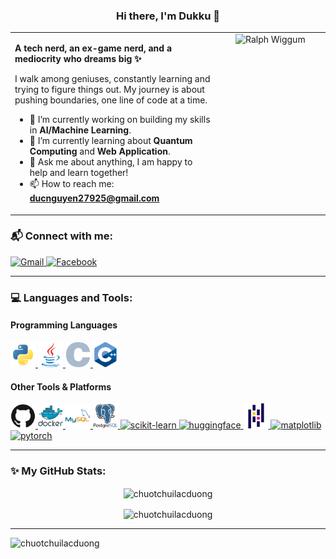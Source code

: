 <div align="center">

### **Hi there, I'm Dukku** 👋

</div>

<table>
  <tr>
    <td valign="top" width="65%">

**A tech nerd, an ex-game nerd, and a mediocrity who dreams big ✨**

<p>I walk among geniuses, constantly learning and trying to figure things out. My journey is about pushing boundaries, one line of code at a time.</p>

- 🔭 I’m currently working on building my skills in **AI/Machine Learning**.
- 🌱 I’m currently learning about **Quantum Computing** and **Web Application**.
- 💬 Ask me about anything, I am happy to help and learn together!
- 📫 How to reach me: **ducnguyen27925@gmail.com**

</td>
<td valign="top" width="35%">

<div align="center">
  <img src="https://media.giphy.com/media/v1.Y2lkPTc5MGI3NjExbjdldzVlZWowZ21jaGZqOXJzNjJsOG53Mzlyc21rNnIxemRncWozeCZlcD12MV9naWZzX3NlYXJjaCZjdD1n/H2u46cKU3VaXht6Iv9/giphy.gif" alt="Ralph Wiggum" />
</div>

</td>
</tr>
</table>

### 📬 Connect with me:

<p align="left">
  <a href="mailto:ducnguyen27925@gmail.com" target="_blank">
    <img src="https://img.shields.io/badge/Gmail-D14836?style=for-the-badge&logo=gmail&logoColor=white" alt="Gmail"/>
  </a>
  <a href="https://www.facebook.com/nguyen.manh.uc.50892/" target="_blank">
    <img src="https://img.shields.io/badge/Facebook-1877F2?style=for-the-badge&logo=facebook&logoColor=white" alt="Facebook"/>
  </a>
</p>

---

### 💻 Languages and Tools:

#### Programming Languages
<p align="left">
  <a href="https://www.python.org" target="_blank"> <img src="https://raw.githubusercontent.com/devicons/devicon/master/icons/python/python-original.svg" alt="python" width="40" height="40"/> </a>
  <a href="https://www.java.com" target="_blank"> <img src="https://raw.githubusercontent.com/devicons/devicon/master/icons/java/java-original.svg" alt="java" width="40" height="40"/> </a>
  <a href="https://www.cprogramming.com/" target="_blank"> <img src="https://raw.githubusercontent.com/devicons/devicon/master/icons/c/c-original.svg" alt="c" width="40" height="40"/> </a>
  <a href="https://www.cplusplus.com/" target="_blank"> <img src="https://raw.githubusercontent.com/devicons/devicon/master/icons/cplusplus/cplusplus-original.svg" alt="cplusplus" width="40" height="40"/> </a>
</p>

#### Other Tools & Platforms
<p align="left">
  <a href="https://github.com/" target="_blank"> <img src="https://raw.githubusercontent.com/devicons/devicon/master/icons/github/github-original.svg" alt="github" width="40" height="40"/> </a>
  <a href="https://www.docker.com/" target="_blank"> <img src="https://raw.githubusercontent.com/devicons/devicon/master/icons/docker/docker-original-wordmark.svg" alt="docker" width="40" height="40"/> </a>
  <a href="https://www.mysql.com/" target="_blank"> <img src="https://raw.githubusercontent.com/devicons/devicon/master/icons/mysql/mysql-original-wordmark.svg" alt="mysql" width="40" height="40"/> </a>
  <a href="https://www.postgresql.org" target="_blank"> <img src="https://raw.githubusercontent.com/devicons/devicon/master/icons/postgresql/postgresql-original-wordmark.svg" alt="postgresql" width="40" height="40"/> </a>
  <a href="https://scikit-learn.org/" target="_blank"> <img src="https://upload.wikimedia.org/wikipedia/commons/thumb/0/05/Scikit_learn_logo_small.svg/512px-Scikit_learn_logo_small.svg.png" alt="scikit-learn" width="40" height="40"/> </a>
  <a href="https://huggingface.co/" target="_blank"> <img src="https://huggingface.co/front/assets/huggingface_logo-noborder.svg" alt="huggingface" width="40" height="40"/> </a>
  <a href="https://pandas.pydata.org/" target="_blank"> <img src="https://raw.githubusercontent.com/devicons/devicon/2ae2a900d2f041da66e950e4d48052658d850630/icons/pandas/pandas-original.svg" alt="pandas" width="40" height="40"/> </a>
  <a href="https://matplotlib.org/" target="_blank"> <img src="https://matplotlib.org/_static/logo2.svg" alt="matplotlib" width="40" height="40"/> </a>
  <a href="https://pytorch.org/" target="_blank"> <img src="https://www.vectorlogo.zone/logos/pytorch/pytorch-icon.svg" alt="pytorch" width="40" height="40"/> </a>
</p>

---

### ✨ My GitHub Stats:

<p align="center">
  <img align="center" src="https://github-readme-stats.vercel.app/api?username=chuotchuilacduong&show_icons=true&locale=en&theme=radical&hide_border=true&" alt="chuotchuilacduong" />
</p>
<p align="center">
  <img align="center" src="https://github-readme-stats.vercel.app/api/top-langs?username=chuotchuilacduong&show_icons=true&locale=en&layout=compact&theme=radical&hide_border=true&" alt="chuotchuilacduong" />
</p>

---

<p align="left"> 
  <img src="https://komarev.com/ghpvc/?username=chuotchuilacduong&label=Profile%20views&color=0e75b6&style=flat" alt="chuotchuilacduong" /> 
</p>
